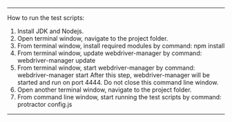 ---------------------
How to run the test scripts:
1. Install JDK and Nodejs.
3. Open terminal window, navigate to the project folder.
4. From terminal window, install required modules by command: npm install
5. From terminal window, update webdriver-manager by command: webdriver-manager update
6. From terminal window, start webdriver-manager by command: webdriver-manager start
   After this step, webdriver-manager will be started and run on port 4444.
   Do not close this command line window.
7. Open another terminal window, navigate to the project folder.
8. From command line window, start running the test scripts by command: protractor config.js
-------------------
